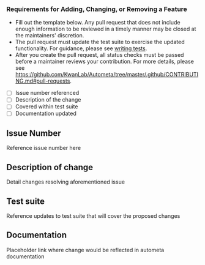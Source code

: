 ### Requirements for Adding, Changing, or Removing a Feature

* Fill out the template below. Any pull request that does not include enough information to be reviewed in a timely manner may be closed at the maintainers' discretion.
* The pull request must update the test suite to exercise the updated functionality. For guidance, please see [writing tests](https://autometa.readthedocs.io/writing-tests).
* After you create the pull request, all status checks must be passed before a maintainer reviews your contribution. For more details, please see <https://github.com/KwanLab/Autometa/tree/master/.github/CONTRIBUTING.md#pull-requests>.

- [ ] Issue number referenced
- [ ] Description of the change
- [ ] Covered within test suite
- [ ] Documentation updated

## Issue Number

Reference issue number here

## Description of change

Detail changes resolving aforementioned issue

## Test suite

Reference updates to test suite that will cover the proposed changes

## Documentation

Placeholder link where change would be reflected in autometa documentation
